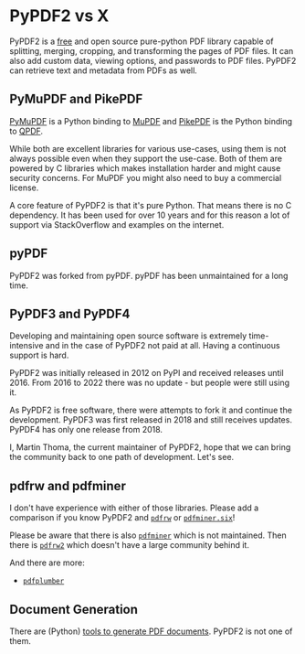 # PyPDF2 vs X

PyPDF2 is a [free] and open source pure-python PDF library capable of
splitting, merging, cropping, and transforming the pages of PDF files.
It can also add custom data, viewing options, and passwords to PDF
files. PyPDF2 can retrieve text and metadata from PDFs as well.

## PyMuPDF and PikePDF

[PyMuPDF] is a Python binding to [MuPDF] and [PikePDF] is the Python
binding to [QPDF].

While both are excellent libraries for various use-cases, using them is
not always possible even when they support the use-case. Both of them
are powered by C libraries which makes installation harder and might
cause security concerns. For MuPDF you might also need to buy a
commercial license.

A core feature of PyPDF2 is that it's pure Python. That means there is
no C dependency. It has been used for over 10 years and for this reason
a lot of support via StackOverflow and examples on the internet.

## pyPDF

PyPDF2 was forked from pyPDF. pyPDF has been unmaintained for a long
time.

## PyPDF3 and PyPDF4

Developing and maintaining open source software is extremely
time-intensive and in the case of PyPDF2 not paid at all. Having a
continuous support is hard.

PyPDF2 was initially released in 2012 on PyPI and received releases
until 2016. From 2016 to 2022 there was no update - but people were
still using it.

As PyPDF2 is free software, there were attempts to fork it and continue
the development. PyPDF3 was first released in 2018 and still receives
updates. PyPDF4 has only one release from 2018.

I, Martin Thoma, the current maintainer of PyPDF2, hope that we can
bring the community back to one path of development. Let's see.

  [free]: https://en.wikipedia.org/wiki/Free_software
  [PyMuPDF]: https://pypi.org/project/PyMuPDF/
  [MuPDF]: https://mupdf.com/
  [PikePDF]: https://pypi.org/project/pikepdf/
  [QPDF]: https://github.com/qpdf/qpdf


## pdfrw and pdfminer

I don't have experience with either of those libraries. Please add a
comparison if you know PyPDF2 and [`pdfrw`](https://pypi.org/project/pdfrw/) or
[`pdfminer.six`](https://pypi.org/project/pdfminer.six/)!

Please be aware that there is also
[`pdfminer`](https://pypi.org/project/pdfminer/) which is not maintained.
Then there is [`pdfrw2`](https://pypi.org/project/pdfrw2/) which doesn't have
a large community behind it.

And there are more:


* [`pdfplumber`](https://pypi.org/project/pdfplumber/)

## Document Generation

There are (Python) [tools to generate PDF documents](https://github.com/py-pdf/awesome-pdf#generators).
PyPDF2 is not one of them.
